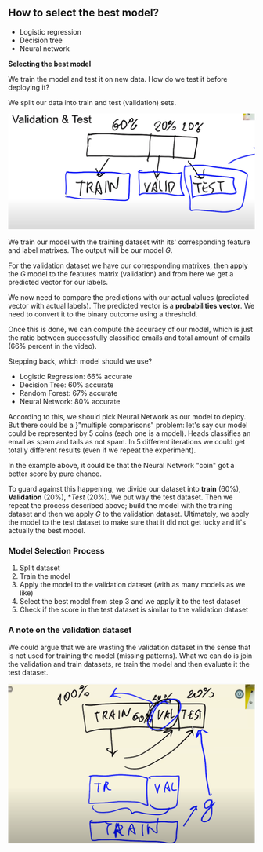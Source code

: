 ## How to select the best model?

- Logistic regression
- Decision tree
- Neural network

**Selecting the best model**

We train the model and test it on new data. How do we test it before deploying it?

We split our data into train and test (validation) sets.

![alt text](https://github.com/sebastian2296/ml-zoomcamp/blob/main/01-intro/img/split.png)

We train our model with the training dataset with its' corresponding feature and label matrixes. The output will be our model *G*.

For the validation dataset we have our corresponding matrixes, then apply the *G* model to the features matrix (validation) and from here we get a predicted vector for our labels.

We now need to compare the predictions with our actual values (predicted vector with actual labels).
The predicted vector is a **probabilities vector**. We need to convert it to the binary outcome using a threshold. 

Once this is done, we can compute the accuracy of our model, which is just the ratio between successfully classified emails and total amount of emails (66% percent in the video).

Stepping back, which model should we use?

- Logistic Regression: 66% accurate
- Decision Tree: 60% accurate
- Random Forest: 67% accurate
- Neural Network: 80% accurate

According to this, we should pick Neural Network as our model to deploy. But there could be a }"multiple comparisons" problem: let's say our model could be represented by 5 coins (each one is a model). Heads classifies an email as spam and tails as not spam. In 5 different iterations we could get totally different results (even if we repeat the experiment). 

In the example above, it could be that the Neural Network "coin" got a better score by pure chance.

To guard against this happening, we divide our dataset into **train** (60%), **Validation** (20%), **Test* (20%). We put way the test dataset. Then we repeat the process described above; build the model with the training dataset and then we apply *G* to the validation dataset. Ultimately, we apply the model to the test dataset to make sure that it did not get lucky and it's actually the best model.

### Model Selection Process

1. Split dataset
2. Train the model
3. Apply the model to the validation dataset (with as many models as we like)
4. Select the best model from step 3 and we apply it to the test dataset
5. Check if the score in the test dataset is similar to the validation dataset

### A note on the validation dataset

We could argue that we are wasting the validation dataset in the sense that is not used for training the model (missing patterns). What we can do is join the validation and train datasets, re train the model and then evaluate it the test dataset.

![alt text](https://github.com/sebastian2296/ml-zoomcamp/blob/main/01-intro/img/re_train.png)